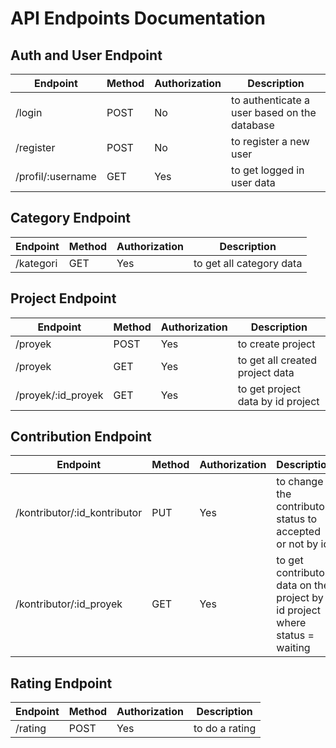 # API Endpoints Documentation

## Auth and User Endpoint
| Endpoint | Method | Authorization | Description |
|---------|---------|---------|---------|
| /login | POST | No | to authenticate a user based on the database |
| /register | POST | No | to register a new user |
| /profil/:username | GET | Yes | to get logged in user data |

## Category Endpoint
| Endpoint | Method | Authorization | Description |
|---------|---------|---------|---------|
| /kategori | GET | Yes | to get all category data |

## Project Endpoint
| Endpoint | Method | Authorization | Description |
|---------|---------|---------|---------|
| /proyek | POST | Yes | to create project |
| /proyek | GET | Yes | to get all created project data |
| /proyek/:id_proyek | GET | Yes | to get project data by id project |


## Contribution Endpoint
| Endpoint | Method | Authorization | Description |
|---------|---------|---------|---------|
| /kontributor/:id_kontributor | PUT | Yes | to change the contributor status to accepted or not by id |
| /kontributor/:id_proyek | GET | Yes | to get contributor data on the project by id project where status = waiting |

## Rating Endpoint
| Endpoint | Method | Authorization | Description |
|---------|---------|---------|---------|
| /rating | POST | Yes | to do a rating |
